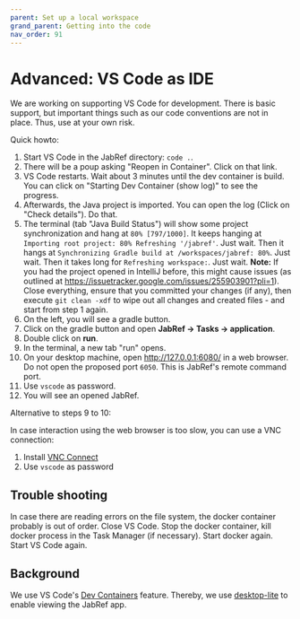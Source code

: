 ```yaml
---
parent: Set up a local workspace
grand_parent: Getting into the code
nav_order: 91
---
```


# Advanced: VS Code as IDE

We are working on supporting VS Code for development.
There is basic support, but important things such as our code conventions are not in place.
Thus, use at your own risk.

Quick howto:

1. Start VS Code in the JabRef directory: `code .`.
2. There will be a poup asking "Reopen in Container". Click on that link.
3. VS Code restarts. Wait about 3 minutes until the dev container is build. You can click on "Starting Dev Container (show log)" to see the progress.
4. Afterwards, the Java project is imported. You can open the log (Click on "Check details"). Do that.
5. The terminal (tab "Java Build Status") will show some project synchronization and hang at `80% [797/1000]`.
   It keeps hanging at `Importing root project: 80% Refreshing '/jabref'`.
   Just wait.
   Then it hangs at `Synchronizing Gradle build at /workspaces/jabref: 80%`.
   Just wait.
   Then it takes long for `Refreshing workspace:`.
   Just wait.
   **Note:** If you had the project opened in IntelliJ before, this might cause issues (as outlined at <https://issuetracker.google.com/issues/255903901?pli=1>).
   Close everything, ensure that you committed your changes (if any), then execute `git clean -xdf` to wipe out all changes and created files - and start from step 1 again.
6. On the left, you will see a gradle button.
7. Click on the gradle button and open **JabRef -&gt; Tasks -&gt; application**.
8. Double click on **run**.
9. In the terminal, a new tab "run" opens.
10. On your desktop machine, open <http://127.0.0.1:6080/> in a web browser.
   Do not open the proposed port `6050`.
   This is JabRef's remote command port.
11. Use `vscode` as password.
12. You will see an opened JabRef.

Alternative to steps 9 to 10:

In case interaction using the web browser is too slow, you can use a VNC connection:

1. Install [VNC Connect](https://www.realvnc.com/en/connect/)
2. Use `vscode` as password

## Trouble shooting

In case there are reading errors on the file system, the docker container probably is out of order.
Close VS Code.
Stop the docker container, kill docker process in the Task Manager (if necessary).
Start docker again.
Start VS Code again.

## Background

We use VS Code's [Dev Containers](https://code.visualstudio.com/docs/devcontainers/containers) feature.
Thereby, we use [desktop-lite](https://github.com/devcontainers/features/tree/main/src/desktop-lite#options) to enable viewing the JabRef app.
